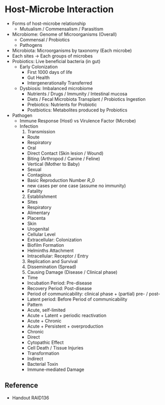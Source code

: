 # Host-Microbe Interaction

* Forms of host-microbe relationship
  * Mutualism / Commensalism / Parasitism
* Microbiome: Genome of Microorganisms (Overall)
  * Commensal / Probiotics
  * Pathogens
* Microbiota: Microorganisms by taxonomy (Each microbe)
* Each sites → Each groups of microbes
* Probiotics: Live beneficial bacteria (in gut)
  * Early Colonization
    * First 1000 days of life
    * Gut Health
    * Intergenerationally Transferred
  * Dysbiosis: Imbalanced microbiome
    * Nutrients / Drugs / Immunity / Intestinal mucosa
    * Diets / Fecal Microbiota Transplant / Probiotics Ingestion
    * Prebiotics: Nutrients for Probiotic
    * Postbiotics: Metabolites produced by Probiotics
* Pathogen
  * Immune Response (Host) vs Virulence Factor (Microbe)
  * Infection  
    1. Transmission  
    - Route  
    - Respiratory  
    - Oral  
    - Direct Contact (Skin lesion / Wound)  
    - Biting (Arthropod / Canine / Feline)  
    - Vertical (Mother to Baby)  
    - Sexual  
    - Contagious  
    - Basic Reproduction Number $R\_{0}$  
    - new cases per one case (assume no immunity)  
    - Fatality  
    2. Establishment  
    - Sites  
    - Respiratory  
    - Alimentary  
    - Placenta  
    - Skin  
    - Urogenital  
    - Cellular Level  
    - Extracellular: Colonization  
    - Biofilm Formation  
    - Helminths Attachment  
    - Intracellular: Receptor / Entry  
    3. Replication and Survival  
    4. Dissemination (Spread)  
    5. Causing Damage (Disease / Clinical phase)  
    - Time  
    - Incubation Period: Pre-disease  
    - Recovery Period: Post-disease  
    - Period of communicability: clinical phase + (partial) pre- / post-  
    - Latent period: Before Period of communicability  
    - Pattern  
    - Acute, self-limited  
    - Acute + Latent + periodic reactivation  
    - Acute + Chronic  
    - Acute + Persistent + overproduction  
    - Chronic  
    - Direct  
    - Cytopathic Effect  
    - Cell Death / Tissue Injuries  
    - Transformation  
    - Indirect  
    - Bacterial Toxin  
    - Immune-mediated Damage

## Reference

* Handout RAID136

